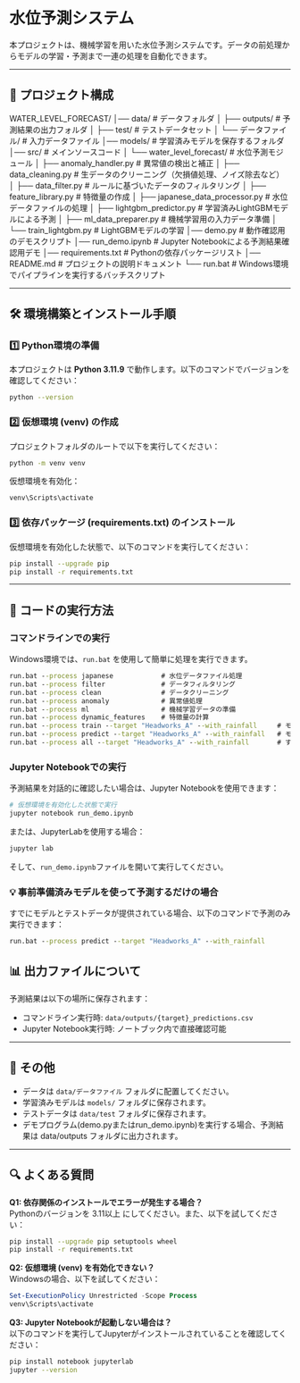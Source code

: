 #  水位予測システム

本プロジェクトは、機械学習を用いた水位予測システムです。データの前処理からモデルの学習・予測まで一連の処理を自動化できます。

---

## 📂 プロジェクト構成

WATER_LEVEL_FORECAST/
│── data/                           # データフォルダ
│   ├── outputs/                     # 予測結果の出力フォルダ
│   ├── test/                        # テストデータセット
│   └── データファイル/               # 入力データファイル
│── models/                          # 学習済みモデルを保存するフォルダ
│── src/                             # メインソースコード
│   └── water_level_forecast/        # 水位予測モジュール
│       ├── anomaly_handler.py       # 異常値の検出と補正
│       ├── data_cleaning.py         # 生データのクリーニング（欠損値処理、ノイズ除去など）
│       ├── data_filter.py           # ルールに基づいたデータのフィルタリング
│       ├── feature_library.py       # 特徴量の作成
│       ├── japanese_data_processor.py # 水位データファイルの処理
│       ├── lightgbm_predictor.py    # 学習済みLightGBMモデルによる予測
│       ├── ml_data_preparer.py      # 機械学習用の入力データ準備
│       └── train_lightgbm.py        # LightGBMモデルの学習
│── demo.py                          # 動作確認用のデモスクリプト
│── run_demo.ipynb                   # Jupyter Notebookによる予測結果確認用デモ
│── requirements.txt                 # Pythonの依存パッケージリスト
│── README.md                        # プロジェクトの説明ドキュメント
└── run.bat                          # Windows環境でパイプラインを実行するバッチスクリプト


---

## 🛠 環境構築とインストール手順

### **1️⃣ Python環境の準備**
本プロジェクトは **Python 3.11.9** で動作します。以下のコマンドでバージョンを確認してください：
```bash
python --version
```

### **2️⃣ 仮想環境 (venv) の作成**
プロジェクトフォルダのルートで以下を実行してください：
```bash
python -m venv venv
```

仮想環境を有効化：
```bash
venv\Scripts\activate
```

### **3️⃣ 依存パッケージ (requirements.txt) のインストール**
仮想環境を有効化した状態で、以下のコマンドを実行してください：
```bash
pip install --upgrade pip
pip install -r requirements.txt
```

---

## 🚀 コードの実行方法

### **コマンドラインでの実行**
Windows環境では、`run.bat` を使用して簡単に処理を実行できます。

```bat
run.bat --process japanese	          # 水位データファイル処理
run.bat --process filter	          # データフィルタリング
run.bat --process clean	              # データクリーニング
run.bat --process anomaly	          # 異常値処理
run.bat --process ml	              # 機械学習データの準備
run.bat --process dynamic_features	  # 特徴量の計算
run.bat --process train --target "Headworks_A" --with_rainfall	   # モデル学習
run.bat --process predict --target "Headworks_A" --with_rainfall   # モデル予測
run.bat --process all --target "Headworks_A" --with_rainfall	   # すべてのプロセスを実行
```

### **Jupyter Notebookでの実行**
予測結果を対話的に確認したい場合は、Jupyter Notebookを使用できます：

```bash
# 仮想環境を有効化した状態で実行
jupyter notebook run_demo.ipynb
```

または、JupyterLabを使用する場合：

```bash
jupyter lab
```
そして、`run_demo.ipynb`ファイルを開いて実行してください。

### **💡 事前準備済みモデルを使って予測するだけの場合**

すでにモデルとテストデータが提供されている場合、以下のコマンドで予測のみ実行できます：

```bat
run.bat --process predict --target "Headworks_A" --with_rainfall
```


## 📊 出力ファイルについて

予測結果は以下の場所に保存されます：
- コマンドライン実行時: `data/outputs/{target}_predictions.csv`
- Jupyter Notebook実行時: ノートブック内で直接確認可能

---

## 🚀 その他
- データは `data/データファイル` フォルダに配置してください。
- 学習済みモデルは `models/` フォルダに保存されます。
- テストデータは `data/test` フォルダに保存されます。
- デモプログラム(demo.pyまたはrun_demo.ipynb)を実行する場合、予測結果は data/outputs フォルダに出力されます。

---

## 🔍 よくある質問

**Q1: 依存関係のインストールでエラーが発生する場合？**  
Pythonのバージョンを 3.11以上 にしてください。また、以下を試してください：

```bash
pip install --upgrade pip setuptools wheel
pip install -r requirements.txt
```

**Q2: 仮想環境 (venv) を有効化できない？**  
Windowsの場合、以下を試してください：

```powershell
Set-ExecutionPolicy Unrestricted -Scope Process
venv\Scripts\activate
```

**Q3: Jupyter Notebookが起動しない場合は？**  
以下のコマンドを実行してJupyterがインストールされていることを確認してください：

```bash
pip install notebook jupyterlab
jupyter --version
```